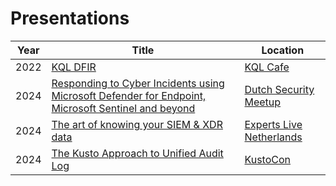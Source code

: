 # Presentations

| Year         | Title     | Location |
|------|-----------|------------|
| 2022 | [KQL DFIR](./2022%20-%20KQL%20Cafe/KQL%20Cafe%202022.pdf)    | [KQL Cafe](https://kqlcafe.github.io/website/) |
| 2024 | [Responding to Cyber Incidents using Microsoft Defender for Endpoint, Microsoft Sentinel and beyond](./2024%20-%20Dutch%20Security%20Meetup/Dutch%20Security%20Meetup.pdf)    | [Dutch Security Meetup](https://www.meetup.com/nl-NL/Microsoft-Security-NL/) |
| 2024 | [The art of knowing your SIEM & XDR data](./2024%20-%20ExpertsLiveNL/TheArtOfKnowningYourSIEMandXDRData.pdf)    | [Experts Live Netherlands](https://www.expertslive.nl/) |
| 2024 | [The Kusto Approach to Unified Audit Log](./2024%20-%20KustoCon/The%20Kusto%20Approach%20to%20Unified%20Audit%20Log.pdf)    | [KustoCon](https://kustocon.com/) |